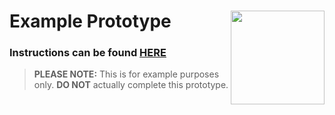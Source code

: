 # Example Prototype <img align="right" src="https://github.com/Learning-Fuze/prototypes_root/blob/assets/assets/images/logos/LF_LOGO.png?raw=true" width="150">

### Instructions can be found <a href="http://learning-fuze.github.io/prototypes_root/#/Example-1" target="_blank">HERE</a>

> **PLEASE NOTE:** This is for example purposes only. **DO NOT** actually complete this prototype.